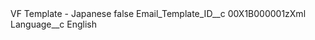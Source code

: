 <?xml version="1.0" encoding="UTF-8"?>
<CustomMetadata xmlns="http://soap.sforce.com/2006/04/metadata" xmlns:xsi="http://www.w3.org/2001/XMLSchema-instance" xmlns:xsd="http://www.w3.org/2001/XMLSchema">
    <label>VF Template - Japanese</label>
    <protected>false</protected>
    <values>
        <field>Email_Template_ID__c</field>
        <value xsi:type="xsd:string">00X1B000001zXml</value>
    </values>
    <values>
        <field>Language__c</field>
        <value xsi:type="xsd:string">English</value>
    </values>
</CustomMetadata>
